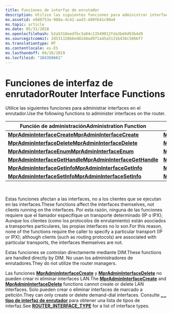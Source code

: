 ```yaml
---
title: Funciones de interfaz de enrutador
description: Utilice las siguientes funciones para administrar interfaces en el enrutador.
ms.assetid: e988753e-908a-4c42-aad3-dd9f641c90a9
ms.topic: article
ms.date: 05/31/2018
ms.openlocfilehash: b3a5318eedfbc3a04c13549012fda3bd4d93b4d9
ms.sourcegitcommit: 2d531328b6ed82d4ad971a45a5131b430c5866f7
ms.translationtype: MT
ms.contentlocale: es-ES
ms.lasthandoff: 09/16/2019
ms.locfileid: "104356661"
---
```

# <a name="router-interface-functions"></a><span data-ttu-id="f779f-103">Funciones de interfaz de enrutador</span><span class="sxs-lookup"><span data-stu-id="f779f-103">Router Interface Functions</span></span>

<span data-ttu-id="f779f-104">Utilice las siguientes funciones para administrar interfaces en el enrutador.</span><span class="sxs-lookup"><span data-stu-id="f779f-104">Use the following functions to administer interfaces on the router.</span></span>



| <span data-ttu-id="f779f-105">Función de administración</span><span class="sxs-lookup"><span data-stu-id="f779f-105">Administration Function</span></span>                                          | <span data-ttu-id="f779f-106">Función de configuración</span><span class="sxs-lookup"><span data-stu-id="f779f-106">Configuration Function</span></span>                                             |
|------------------------------------------------------------------|--------------------------------------------------------------------|
| [<span data-ttu-id="f779f-107">**MprAdminInterfaceCreate**</span><span class="sxs-lookup"><span data-stu-id="f779f-107">**MprAdminInterfaceCreate**</span></span>](/windows/desktop/api/Mprapi/nf-mprapi-mpradmininterfacecreate)       | [<span data-ttu-id="f779f-108">**MprConfigInterfaceCreate**</span><span class="sxs-lookup"><span data-stu-id="f779f-108">**MprConfigInterfaceCreate**</span></span>](/windows/desktop/api/Mprapi/nf-mprapi-mprconfiginterfacecreate)       |
| [<span data-ttu-id="f779f-109">**MprAdminInterfaceDelete**</span><span class="sxs-lookup"><span data-stu-id="f779f-109">**MprAdminInterfaceDelete**</span></span>](/windows/desktop/api/Mprapi/nf-mprapi-mpradmininterfacedelete)       | [<span data-ttu-id="f779f-110">**MprConfigInterfaceDelete**</span><span class="sxs-lookup"><span data-stu-id="f779f-110">**MprConfigInterfaceDelete**</span></span>](/windows/desktop/api/Mprapi/nf-mprapi-mprconfiginterfacedelete)       |
| [<span data-ttu-id="f779f-111">**MprAdminInterfaceEnum**</span><span class="sxs-lookup"><span data-stu-id="f779f-111">**MprAdminInterfaceEnum**</span></span>](/windows/desktop/api/Mprapi/nf-mprapi-mpradmininterfaceenum)           | [<span data-ttu-id="f779f-112">**MprConfigInterfaceEnum**</span><span class="sxs-lookup"><span data-stu-id="f779f-112">**MprConfigInterfaceEnum**</span></span>](/windows/desktop/api/Mprapi/nf-mprapi-mprconfiginterfaceenum)           |
| [<span data-ttu-id="f779f-113">**MprAdminInterfaceGetHandle**</span><span class="sxs-lookup"><span data-stu-id="f779f-113">**MprAdminInterfaceGetHandle**</span></span>](/windows/desktop/api/Mprapi/nf-mprapi-mpradmininterfacegethandle) | [<span data-ttu-id="f779f-114">**MprConfigInterfaceGetHandle**</span><span class="sxs-lookup"><span data-stu-id="f779f-114">**MprConfigInterfaceGetHandle**</span></span>](/windows/desktop/api/Mprapi/nf-mprapi-mprconfiginterfacegethandle) |
| [<span data-ttu-id="f779f-115">**MprAdminInterfaceGetInfo**</span><span class="sxs-lookup"><span data-stu-id="f779f-115">**MprAdminInterfaceGetInfo**</span></span>](/windows/desktop/api/Mprapi/nf-mprapi-mpradmininterfacegetinfo)     | [<span data-ttu-id="f779f-116">**MprConfigInterfaceGetInfo**</span><span class="sxs-lookup"><span data-stu-id="f779f-116">**MprConfigInterfaceGetInfo**</span></span>](/windows/desktop/api/Mprapi/nf-mprapi-mprconfiginterfacegetinfo)     |
| [<span data-ttu-id="f779f-117">**MprAdminInterfaceSetInfo**</span><span class="sxs-lookup"><span data-stu-id="f779f-117">**MprAdminInterfaceSetInfo**</span></span>](/windows/desktop/api/Mprapi/nf-mprapi-mpradmininterfacesetinfo)     | [<span data-ttu-id="f779f-118">**MprConfigInterfaceSetInfo**</span><span class="sxs-lookup"><span data-stu-id="f779f-118">**MprConfigInterfaceSetInfo**</span></span>](/windows/desktop/api/Mprapi/nf-mprapi-mprconfiginterfacesetinfo)     |



 

<span data-ttu-id="f779f-119">Estas funciones afectan a las interfaces, no a los clientes que se ejecutan en las interfaces.</span><span class="sxs-lookup"><span data-stu-id="f779f-119">These functions affect the interfaces themselves, not clients running on the interfaces.</span></span> <span data-ttu-id="f779f-120">Por esta razón, ninguna de las funciones requiere que el llamador especifique un transporte determinado (IP o IPX); Aunque los clientes (como los protocolos de enrutamiento) están asociados a transportes particulares, las propias interfaces no lo son.</span><span class="sxs-lookup"><span data-stu-id="f779f-120">For this reason, none of the functions require the caller to specify a particular transport (IP or IPX); although clients (such as routing protocols) are associated with particular transports, the interfaces themselves are not.</span></span>

<span data-ttu-id="f779f-121">Estas funciones se controlan directamente mediante DIM.</span><span class="sxs-lookup"><span data-stu-id="f779f-121">These functions are handled directly by DIM.</span></span> <span data-ttu-id="f779f-122">No usan los administradores de enrutadores.</span><span class="sxs-lookup"><span data-stu-id="f779f-122">They do not utilize the router managers.</span></span>

<span data-ttu-id="f779f-123">Las funciones [**MprAdminInterfaceCreate**](/windows/desktop/api/Mprapi/nf-mprapi-mpradmininterfacecreate) y [**MprAdminInterfaceDelete**](/windows/desktop/api/Mprapi/nf-mprapi-mpradmininterfacedelete) no pueden crear ni eliminar interfaces LAN.</span><span class="sxs-lookup"><span data-stu-id="f779f-123">The [**MprAdminInterfaceCreate**](/windows/desktop/api/Mprapi/nf-mprapi-mpradmininterfacecreate) and [**MprAdminInterfaceDelete**](/windows/desktop/api/Mprapi/nf-mprapi-mpradmininterfacedelete) functions cannot create or delete LAN interfaces.</span></span> <span data-ttu-id="f779f-124">Solo pueden crear o eliminar interfaces de marcado a petición.</span><span class="sxs-lookup"><span data-stu-id="f779f-124">They can only create or delete demand-dial interfaces.</span></span> <span data-ttu-id="f779f-125">Consulte [**\_ \_ tipo de interfaz de enrutador**](/windows/desktop/api/Mprapi/ne-mprapi-router_interface_type) para obtener una lista de tipos de interfaz.</span><span class="sxs-lookup"><span data-stu-id="f779f-125">See [**ROUTER\_INTERFACE\_TYPE**](/windows/desktop/api/Mprapi/ne-mprapi-router_interface_type) for a list of interface types.</span></span>

 

 





